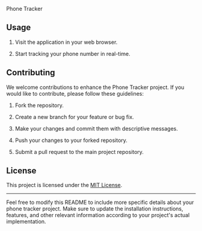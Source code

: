 Phone Tracker

## Usage

1. Visit the application in your web browser.

2. Start tracking your phone number in real-time.

## Contributing

We welcome contributions to enhance the Phone Tracker project. If you would like to contribute, please follow these guidelines:

1. Fork the repository.

2. Create a new branch for your feature or bug fix.

3. Make your changes and commit them with descriptive messages.

4. Push your changes to your forked repository.

5. Submit a pull request to the main project repository.

## License

This project is licensed under the [MIT License](LICENSE).

---

Feel free to modify this README to include more specific details about your phone tracker project. Make sure to update the installation instructions, features, and other relevant information according to your project's actual implementation.
